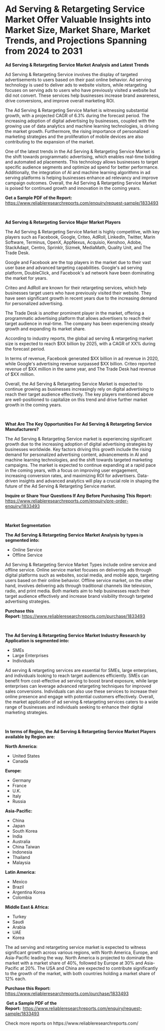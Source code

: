<p><h1>Ad Serving & Retargeting Service Market Offer Valuable Insights into Market Size, Market Share, Market Trends, and Projections Spanning from 2024 to 2031</h1></p><p><strong>Ad Serving & Retargeting Service Market Analysis and Latest Trends</strong></p>
<p><p>Ad Serving & Retargeting Service involves the display of targeted advertisements to users based on their past online behavior. Ad serving technology is used to deliver ads to website visitors, while retargeting focuses on serving ads to users who have previously visited a website but did not convert. These services help businesses increase brand awareness, drive conversions, and improve overall marketing ROI.</p><p>The Ad Serving & Retargeting Service Market is witnessing substantial growth, with a projected CAGR of 6.3% during the forecast period. The increasing adoption of digital advertising by businesses, coupled with the growing use of data analytics and machine learning technologies, is driving the market growth. Furthermore, the rising importance of personalized marketing strategies and the proliferation of mobile devices are also contributing to the expansion of the market.</p><p>One of the latest trends in the Ad Serving & Retargeting Service Market is the shift towards programmatic advertising, which enables real-time bidding and automated ad placements. This technology allows businesses to target specific audience segments and optimize ad spend for better performance. Additionally, the integration of AI and machine learning algorithms in ad serving platforms is helping businesses enhance ad relevancy and improve campaign outcomes. Overall, the Ad Serving & Retargeting Service Market is poised for continued growth and innovation in the coming years.</p></p>
<p><strong>Get a Sample PDF of the Report:&nbsp;</strong> <a href="https://www.reliableresearchreports.com/enquiry/request-sample/1833493">https://www.reliableresearchreports.com/enquiry/request-sample/1833493</a></p>
<p>&nbsp;</p>
<p><strong>Ad Serving & Retargeting Service Major Market Players</strong></p>
<p><p>The Ad Serving & Retargeting Service Market is highly competitive, with key players such as Facebook, Google, Criteo, AdRoll, LinkedIn, Twitter, Marin Software, Terminus, OpenX, AppNexus, Acquisio, Kenshoo, Adobe, StackAdapt, Centro, Sprinklr, Sizmek, MediaMath, Quality Unit, and The Trade Desk.</p><p>Google and Facebook are the top players in the market due to their vast user base and advanced targeting capabilities. Google's ad serving platform, DoubleClick, and Facebook's ad network have been dominating the market for years.</p><p>Criteo and AdRoll are known for their retargeting services, which help businesses target users who have previously visited their website. They have seen significant growth in recent years due to the increasing demand for personalized advertising.</p><p>The Trade Desk is another prominent player in the market, offering a programmatic advertising platform that allows advertisers to reach their target audience in real-time. The company has been experiencing steady growth and expanding its market share.</p><p>According to industry reports, the global ad serving & retargeting market size is expected to reach $XX billion by 2025, with a CAGR of XX% during the forecast period.</p><p>In terms of revenue, Facebook generated $XX billion in ad revenue in 2020, while Google's advertising revenue surpassed $XX billion. Criteo reported revenue of $XX million in the same year, and The Trade Desk had revenue of $XX million.</p><p>Overall, the Ad Serving & Retargeting Service Market is expected to continue growing as businesses increasingly rely on digital advertising to reach their target audience effectively. The key players mentioned above are well-positioned to capitalize on this trend and drive further market growth in the coming years.</p></p>
<p>&nbsp;</p>
<p><strong>What Are The Key Opportunities For Ad Serving & Retargeting Service Manufacturers?</strong></p>
<p><p>The Ad Serving & Retargeting Service market is experiencing significant growth due to the increasing adoption of digital advertising strategies by businesses worldwide. Key factors driving this growth include the rising demand for personalized advertising content, advancements in AI and machine learning technologies, and the shift towards targeted marketing campaigns. The market is expected to continue expanding at a rapid pace in the coming years, with a focus on improving user engagement, increasing conversion rates, and maximizing ROI for advertisers. Data-driven insights and advanced analytics will play a crucial role in shaping the future of the Ad Serving & Retargeting Service market.</p></p>
<p><strong>Inquire or Share Your Questions If Any Before Purchasing This Report:</strong> <a href="https://www.reliableresearchreports.com/enquiry/pre-order-enquiry/1833493">https://www.reliableresearchreports.com/enquiry/pre-order-enquiry/1833493</a></p>
<p>&nbsp;</p>
<p><strong>Market Segmentation</strong></p>
<p><strong>The Ad Serving & Retargeting Service Market Analysis by types is segmented into:</strong></p>
<p><ul><li>Online Service</li><li>Offline Service</li></ul></p>
<p><p>Ad Serving & Retargeting Service Market Types include online service and offline service. Online service market focuses on delivering ads through digital platforms such as websites, social media, and mobile apps, targeting users based on their online behavior. Offline service market, on the other hand, involves delivering ads through traditional channels like television, radio, and print media. Both markets aim to help businesses reach their target audience effectively and increase brand visibility through targeted advertising strategies.</p></p>
<p><strong>Purchase this Report:&nbsp;</strong><a href="https://www.reliableresearchreports.com/purchase/1833493">https://www.reliableresearchreports.com/purchase/1833493</a></p>
<p>&nbsp;</p>
<p><strong>The Ad Serving & Retargeting Service Market Industry Research by Application is segmented into:</strong></p>
<p><ul><li>SMEs</li><li>Large Enterprises</li><li>Individuals</li></ul></p>
<p><p>Ad serving & retargeting services are essential for SMEs, large enterprises, and individuals looking to reach target audiences efficiently. SMEs can benefit from cost-effective ad serving to boost brand exposure, while large enterprises can leverage advanced retargeting techniques for improved sales conversions. Individuals can also use these services to increase their online presence and engage with potential customers effectively. Overall, the market application of ad serving & retargeting services caters to a wide range of businesses and individuals seeking to enhance their digital marketing strategies.</p></p>
<p>&nbsp;</p>
<p><strong>In terms of Region, the Ad Serving & Retargeting Service Market Players available by Region are:</strong></p>
<p>
    <p> <strong> North America: </strong>
        <ul>
            <li>United States</li>
            <li>Canada</li>
        </ul>
        </p> 
    <p> <strong> Europe: </strong>
        <ul>
            <li>Germany</li>
            <li>France</li>
            <li>U.K.</li>
            <li>Italy</li>
            <li>Russia</li>
        </ul>
        </p> 
    <p> <strong> Asia-Pacific: </strong>
        <ul>
            <li>China</li>
            <li>Japan</li>
            <li>South Korea</li>
            <li>India</li>
            <li>Australia</li>
            <li>China Taiwan</li>
            <li>Indonesia</li>
            <li>Thailand</li>
            <li>Malaysia</li>
        </ul>
        </p> 
    <p> <strong> Latin America: </strong>
        <ul>
            <li>Mexico</li>
            <li>Brazil</li>
            <li>Argentina Korea</li>
            <li>Colombia</li>
        </ul>
        </p> 
    <p> <strong> Middle East & Africa: </strong>
        <ul>
            <li>Turkey</li>
            <li>Saudi</li>
            <li>Arabia</li>
            <li>UAE</li>
            <li>Korea</li>
        </ul>
    </p>
    </p>
<p><p>The ad serving and retargeting service market is expected to witness significant growth across various regions, with North America, Europe, and Asia-Pacific leading the way. North America is projected to dominate the market with a market share of 40%, followed by Europe at 30% and Asia-Pacific at 20%. The USA and China are expected to contribute significantly to the growth of the market, with both countries holding a market share of 12% each.</p></p>
<p><strong>Purchase this Report: </strong><a href="https://www.reliableresearchreports.com/purchase/1833493">https://www.reliableresearchreports.com/purchase/1833493</a></p>
<p>&nbsp;<strong>Get a Sample PDF of the Report:&nbsp;&nbsp;</strong><a href="https://www.reliableresearchreports.com/enquiry/request-sample/1833493">https://www.reliableresearchreports.com/enquiry/request-sample/1833493</a></p>
<p><strong></strong></p>
<p>Check more reports on https://www.reliableresearchreports.com/</p>
